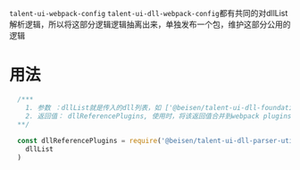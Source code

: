 `talent-ui-webpack-config` `talent-ui-dll-webpack-config`都有共同的对dllList解析逻辑，所以将这部分逻辑逻辑抽离出来，单独发布一个包，维护这部分公用的逻辑

# 用法
```js 
  /*** 
    1. 参数 ：dllList就是传入的dll列表，如 ['@beisen/talent-ui-dll-foundation']
    2. 返回值： dllReferencePlugins, 使用时，将该返回值合并到webpack plugins内即可
  **/
  
  const dllReferencePlugins = require('@beisen/talent-ui-dll-parser-util')(
    dllList
  ) 
```